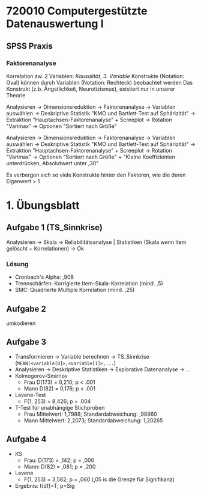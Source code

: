# 720010 Computergestützte Datenauswertung I

## SPSS Praxis
### Faktorenanalyse
Korrelation zw. 2 Variablen: *Kausalität*, *3. Variable*
Konstrukte (Notation: Oval) können durch Variablen (Notation: Rechteck) beobachtet werden
Das Konstrukt (z.b. Ängstlichkeit, Neurotizismus), existiert nur in unserer Theorie

Analysieren -> Dimensionsreduktion -> Faktorenanalyse -> Variablen auswählen -> Deskriptive Statistik "KMO und Bartlett-Test auf Sphärizität" -> Extraktion "Hauptachsen-Faktorenanalyse" + Screeplot -> Rotation "Varimax" -> Optionen "Sortiert nach Größe"

Analysieren -> Dimensionsreduktion -> Faktorenanalyse -> Variablen auswählen -> Deskriptive Statistik "KMO und Bartlett-Test auf Sphärizität" -> Extraktion "Hauptachsen-Faktorenanalyse" + Screeplot -> Rotation "Varimax" -> Optionen "Sortiert nach Größe" + "Kleine Koeffizienten unterdrücken, Absolutwert unter ,30"

Es verbergen sich so viele Konstrukte hinter den Faktoren, wie die deren Eigenwert > 1


# 1. Übungsblatt

## Aufgabe 1 (TS_Sinnkrise)
Analysieren -> Skala -> Reliabilitätsanalyse | Statistiken (Skala wenn Item gelöscht + Korrelationen) -> Ok

### Lösung
- Cronbach's Alpha: ,908
- Trennschärfen: Korrigierte Item-Skala-Korrelation (mind. ,5)
- SMC: Quadrierte Multiple Korrelation (mind. ,25)

## Aufgabe 2
umkodieren

## Aufgabe 3
- Transformieren -> Variable berechnen -> TS_Sinnkrise (`MEAN(<variable[0]>,<variable[1]>,...`)
- Analysieren -> Deskriptive Statistiken -> Explorative Datenanalyse -> ...
- Kolmogorov-Smirnov
  - Frau D(173) = 0,210; p < .001
  - Mann D(82) = 0,176; p < .001
- Levene-Test
  - F(1, 253) = 8,426; p = .004
- T-Test für unabhängige Stichproben
  - Frau Mittelwert: 1,7988; Standardabweichung: ,98960
  - Mann Mittelwert: 2,2073; Standardabweichung: 1,20265
  
## Aufgabe 4
- KS
  - Frau: D(173) = ,142; p = ,000
  - Mann: D(82) = ,081; p = ,200
- Levene
  - F(1, 253) = 3,582; p = ,060 (,05 is die Grenze für Signifikanz)
- Ergebnis: t(df)=T; p=Sig
